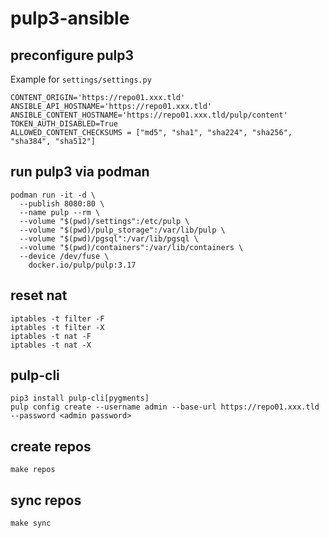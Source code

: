 # pulp3-ansible

## preconfigure pulp3

Example for `settings/settings.py`

```
CONTENT_ORIGIN='https://repo01.xxx.tld'
ANSIBLE_API_HOSTNAME='https://repo01.xxx.tld'
ANSIBLE_CONTENT_HOSTNAME='https://repo01.xxx.tld/pulp/content'
TOKEN_AUTH_DISABLED=True
ALLOWED_CONTENT_CHECKSUMS = ["md5", "sha1", "sha224", "sha256", "sha384", "sha512"]
```

## run pulp3 via podman

```
podman run -it -d \
  --publish 8080:80 \
  --name pulp --rm \
  --volume "$(pwd)/settings":/etc/pulp \
  --volume "$(pwd)/pulp_storage":/var/lib/pulp \
  --volume "$(pwd)/pgsql":/var/lib/pgsql \
  --volume "$(pwd)/containers":/var/lib/containers \
  --device /dev/fuse \
	docker.io/pulp/pulp:3.17
```

## reset nat

```
iptables -t filter -F
iptables -t filter -X
iptables -t nat -F
iptables -t nat -X
```

## pulp-cli

```
pip3 install pulp-cli[pygments]
pulp config create --username admin --base-url https://repo01.xxx.tld --password <admin password>
```

## create repos

```
make repos
``` 

## sync repos

```
make sync
```
